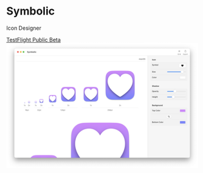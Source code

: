 ---
---

# Symbolic

<div class="header">
    <p class="tagline">Icon Designer</p>
    <div class="actions"><a href="https://testflight.apple.com/join/F6Dp2pUy">TestFlight Public Beta</a></div>
    <img src="/images/main.png" width="800">
</div>
